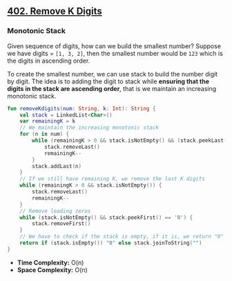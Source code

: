 ## [402. Remove K Digits](https://leetcode.com/problems/remove-k-digits/description/)

### Monotonic Stack
Given sequence of digits, how can we build the smallest number? Suppose we have digits = `[1, 3, 2]`, then the smallest number would be `123` which is the digits in ascending order.

To create the smallest number, we can use stack to build the number digit by digit. The idea is to adding the digit to stack while **ensuring that the digits in the stack are ascending order**, that is we maintain an increasing monotonic stack.

```kotlin
fun removeKdigits(num: String, k: Int): String {
    val stack = LinkedList<Char>()
    var remainingK = k
    // We maintain the increasing monotonic stack
    for (n in num) {
        while (remainingK > 0 && stack.isNotEmpty() && (stack.peekLast() - '0') > (n - '0')) {
            stack.removeLast()
            remainingK--
        }
        stack.addLast(n)
    }
    // If we still have remaining K, we remove the last K digits
    while (remainingK > 0 && stack.isNotEmpty()) {
        stack.removeLast()
        remainingK--
    }
    // Remove leading zeros
    while (stack.isNotEmpty() && stack.peekFirst() == '0') {
        stack.removeFirst()
    }
    // We have to check if the stack is empty, if it is, we return "0"
    return if (stack.isEmpty()) "0" else stack.joinToString("")
}
```

* **Time Complexity:** O(n)
* **Space Complexity:** O(n)
